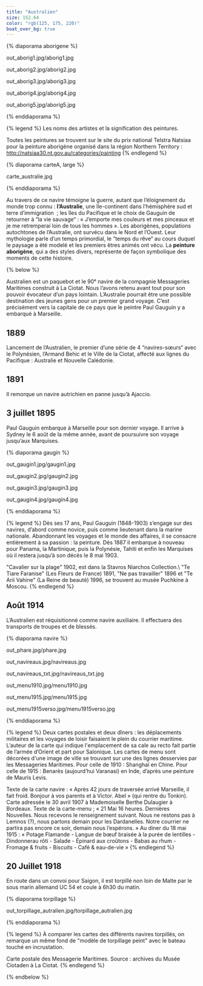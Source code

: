 ```yaml
---
title: "Australien"
size: 152.64
color: "rgb(125, 175, 220)"
boat_over_bg: true
---
```


{% diaporama aborigene %}

out_aborig1.jpg/aborig1.jpg

out_aborig2.jpg/aborig2.jpg

out_aborig3.jpg/aborig3.jpg

out_aborig4.jpg/aborig4.jpg

out_aborig5.jpg/aborig5.jpg

{% enddiaporama %}

{% legend %}
Les noms des artistes et la signification des peintures.

Toutes les peintures se trouvent sur le site du prix national Telstra Natsiaa pour la peinture aborigène organisé dans la région Northern Territory&nbsp;: http://natsiaa30.nt.gov.au/categories/painting
{% endlegend %}

{% diaporama carteA, large %}

carte_australie.jpg

{% enddiaporama %}


Au travers de ce navire témoigne la guerre, autant que l’éloignement du monde trop connu&nbsp;: **l’Australie**, une île-continent dans l’hémisphère sud et terre d’immigration &nbsp;;
les îles du Pacifique et le choix de Gauguin de retourner à “la vie sauvage“&nbsp;: «&nbsp;J’emporte mes couleurs et mes pinceaux et je me retremperai loin de tous les hommes&nbsp;».
Les aborigènes, populations autochtones de l’Australie, ont survécu dans le Nord et l’Ouest. Leur mythologie parle d’un temps primordial, le “temps du rêve“ au cours duquel le paysage a été modelé et les premiers êtres animés ont vécu. La **peinture aborigène**, qui a des styles divers, représente de façon symbolique des moments de cette histoire.

{% below %}

Australien est un paquebot et le 90ᵉ navire de la compagnie Messageries Maritimes construit à La Ciotat. Nous l’avons retenu avant tout pour son pouvoir évocateur d’un pays lointain. L’Australie pourrait être une possible destination des jeunes gens pour un premier grand voyage. C’est précisément vers la capitale de ce pays que le peintre Paul Gauguin y a embarqué à Marseille.


1889
----

Lancement de l’Australien, le premier d’une série de 4 “navires-sœurs“ avec le Polynésien, l’Armand Behic et le Ville de la Ciotat, affecté aux lignes du Pacifique&nbsp;: Australie et Nouvelle Calédonie.


1891
----

Il remorque un navire autrichien en panne jusqu’à Ajaccio.


3 juillet 1895
--------------

Paul Gauguin embarque à Marseille pour son dernier voyage. Il arrive à Sydney le 6 août de la même année, avant de poursuivre son voyage jusqu’aux Marquises.

{% diaporama gaugin %}

out_gaugin1.jpg/gaugin1.jpg

out_gaugin2.jpg/gaugin2.jpg

out_gaugin3.jpg/gaugin3.jpg

out_gaugin4.jpg/gaugin4.jpg

{% enddiaporama %}

{% legend %}
Dès ses 17 ans, Paul Gauguin (1848-1903) s’engage sur des navires, d’abord comme novice, puis comme lieutenant dans la marine nationale. Abandonnant les voyages et le monde des affaires, il se consacre entièrement à sa passion&nbsp;: la peinture. Dès 1887 il embarque à nouveau pour Panama, la Martinique, puis la Polynésie, Tahiti et enfin les Marquises où il restera jusqu’à son décès le 8&nbsp;mai 1903.

"Cavalier sur la plage" 1902, est dans la Stavros Niarchos Collection.\\
"Te Tiare Faranise" (Les Fleurs de France) 1891, "Ne pas travailler" 1896 et "Te Arii Vahine" (La Reine de beauté) 1996, se trouvent au musée Puchkine à Moscou.
{% endlegend %}

Août 1914
---------

L’Australien est réquisitionné comme navire auxiliaire. Il effectuera des transports de troupes et de blessés.

{% diaporama navire %}

out_phare.jpg/phare.jpg

out_navireaus.jpg/navireaus.jpg

out_navireaus_txt.jpg/navireaus_txt.jpg

out_menu1910.jpg/menu1910.jpg

out_menu1915.jpg/menu1915.jpg

out_menu1915verso.jpg/menu1915verso.jpg

{% enddiaporama %}

{% legend %}
Deux cartes postales et deux dîners : les déplacements militaires et les voyages de loisir faisaient le plein du courrier maritime.
L’auteur de la carte qui indique l'emplacement de sa cale au recto fait partie de l’armée d’Orient et part pour Salonique.
Les cartes de menu sont décorées d'une image de ville se trouvant sur une des lignes desservies par les Messageries Maritimes. Pour celle de 1910&nbsp;: Shanghaï en Chine. Pour celle de 1915&nbsp;: Benarès (aujourd’hui Varanasi) en Inde, d’après une peinture de Mauris Levis.

Texte de la carte navire&nbsp;: «&nbsp;Après 42 jours de traversée arrivé Marseille, il fait froid. Bonjour à vos parents et à Victor. Abel&nbsp;» (qui rentre du Tonkin).
Carte adressée le 30 avril 1907 à Mademoiselle Berthe Dulaugier à Bordeaux.
Texte de la carte-menu&nbsp;; «&nbsp;21 Mai 16 heures. Dernières Nouvelles. Nous recevons le renseignement suivant. Nous ne restons pas à Lemnos&nbsp;(?), nous partons demain pour les Dardanelles. Notre courrier ne partira pas encore ce soir, demain nous l’espérons.&nbsp;»
Au diner du 18 mai 1915&nbsp;: «&nbsp;Potage Flamande - Langue de bœuf braisée à la purée de lentilles - Dindonnerau rôti - Salade - Épinard aux croûtons - Babas au rhum - Fromage & fruits - Biscuits - Café & eau-de-vie&nbsp;»
{% endlegend %}

20 Juillet 1918
---------------

En route dans un convoi pour Saigon, il est torpillé non loin de Malte par le sous marin allemand UC 54 et coule à 6h30 du matin.

{% diaporama torpillage %}

out_torpillage_autralien.jpg/torpillage_autralien.jpg

{% enddiaporama %}

{% legend %}
À comparer les cartes des différents navires torpillés, on remarque un même fond de "modèle de torpillage peint" avec le bateau touché en incrustation.

Carte postale des Messagerie Maritimes.
Source&nbsp;: archives du Musée Ciotaden à La Ciotat.
{% endlegend %}

{% endbelow %}

